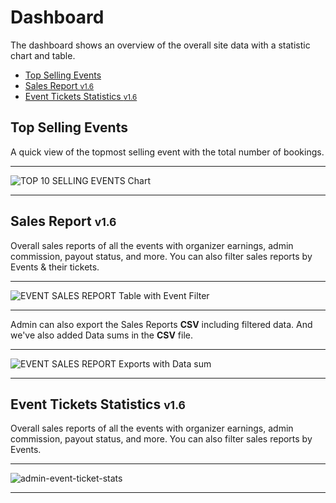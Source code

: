 # Dashboard

The dashboard shows an overview of the overall site data with a statistic chart and table.

- [Top Selling Events](#top-selling-events)
- [Sales Report <small class="v">v1.6</small>](#sales-report)
- [Event Tickets Statistics <small class="v">v1.6</small>](#event-tickets-statistics)


<a name="top-selling-events"></a>
## Top Selling Events

A quick view of the topmost selling event with the total number of bookings.

---

![TOP 10 SELLING EVENTS Chart](/images/dashboard-top-selling.jpg "TOP 10 SELLING EVENTS Chart")

---


<a name="sales-report"></a>
## Sales Report <small class="v">v1.6</small>

Overall sales reports of all the events with organizer earnings, admin commission, payout status, and more. You can also filter sales reports by Events & their tickets.

---

![EVENT SALES REPORT Table with Event Filter](/images/admin-new-tickets-filter.jpg "EVENT SALES REPORT Table with Event & Tickets Filter")

---

Admin can also export the Sales Reports **CSV** including filtered data. And we've also added Data sums in the **CSV** file.

---

![EVENT SALES REPORT Exports with Data sum](/images/admin-sales-reports-csv.jpg "EVENT SALES REPORT Exports with Data sum")

---

<a name="event-tickets-statistics"></a>
## Event Tickets Statistics <small class="v">v1.6</small>

Overall sales reports of all the events with organizer earnings, admin commission, payout status, and more. You can also filter sales reports by Events.

---

![admin-event-ticket-stats](/images/admin-event-ticket-stats.jpg "admin-event-ticket-stats")

---

